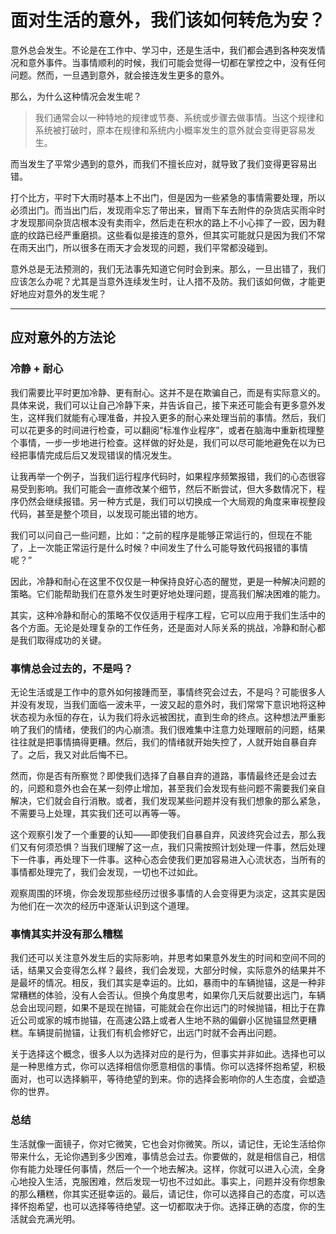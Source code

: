 # 面对生活的意外，我们该如何转危为安？

意外总会发生。不论是在工作中、学习中，还是生活中，我们都会遇到各种突发情况和意外事件。当事情顺利的时候，我们可能会觉得一切都在掌控之中，没有任何问题。然而，一旦遇到意外，就会接连发生更多的意外。

那么，为什么这种情况会发生呢？

> 我们通常会以一种特地的规律或节奏、系统或步骤去做事情。当这个规律和系统被打破时，原本在规律和系统内小概率发生的意外就会变得更容易发生。

而当发生了平常少遇到的意外，而我们不擅长应对，就导致了我们变得更容易出错。

打个比方，平时下大雨时基本上不出门，但是因为一些紧急的事情需要处理，所以必须出门。而当出门后，发现雨伞忘了带出来，冒雨下车去附件的杂货店买雨伞时才发现那间杂货店根本没有卖雨伞，然后走在积水的路上不小心摔了一跤，因为鞋底的纹路已经严重磨损。这些看似是接连的意外，但其实可能就只是因为我们不常在雨天出门，所以很多在雨天才会发现的问题，我们平常都没碰到。

意外总是无法预测的，我们无法事先知道它何时会到来。那么，一旦出错了，我们应该怎么办呢？尤其是当意外连续发生时，让人措不及防。我们该如何做，才能更好地应对意外的发生呢？

---

## 应对意外的方法论

### 冷静 + 耐心

我们需要比平时更加冷静、更有耐心。这并不是在欺骗自己，而是有实际意义的。具体来说，我们可以让自己冷静下来，并告诉自己，接下来还可能会有更多意外发生，这样我们就能有心理准备，并投入更多的耐心来处理当前的事情。然后，我们可以花更多的时间进行检查，可以翻阅“标准作业程序”，或者在脑海中重新梳理整个事情，一步一步地进行检查。这样做的好处是，我们可以尽可能地避免在以为已经把事情完成后后又发现错误的情况发生。

让我再举一个例子，当我们运行程序代码时，如果程序频繁报错，我们的心态很容易受到影响。我们可能会一直修改某个细节，然后不断尝试，但大多数情况下，程序仍然会继续报错。另一种方式是，我们可以切换成一个大局观的角度来审视整段代码，甚至是整个项目，以发现可能出错的地方。

我们可以问自己一些问题，比如：“之前的程序是能够正常运行的，但现在不能了，上一次能正常运行是什么时候？中间发生了什么可能导致代码报错的事情呢？”

因此，冷静和耐心在这里不仅仅是一种保持良好心态的醒觉，更是一种解决问题的策略。它们能帮助我们在意外发生时更好地处理问题，提高我们解决困难的能力。

其实，这种冷静和耐心的策略不仅仅适用于程序工程，它可以应用于我们生活中的各个方面。无论是处理复杂的工作任务，还是面对人际关系的挑战，冷静和耐心都是我们取得成功的关键。

### 事情总会过去的，不是吗？

无论生活或是工作中的意外如何接踵而至，事情终究会过去，不是吗？可能很多人并没有发现，当我们面临一波未平，一波又起的意外时，我们常常下意识地将这种状态视为永恒的存在，认为我们将永远被困扰，直到生命的终点。这种想法严重影响了我们的情绪，使我们的内心崩溃。我们很难集中注意力处理眼前的问题，结果往往就是把事情搞得更糟。然后，我们的情绪就开始失控了，人就开始自暴自弃了。之后，我又对此后悔不已。

然而，你是否有所察觉？即使我们选择了自暴自弃的道路，事情最终还是会过去的，问题和意外也会在某一刻停止增加，甚至我们会发现有些问题不需要我们亲自解决，它们就会自行消散。或者，我们发现某些问题并没有我们想象的那么紧急，不需要马上处理，其实我们还可以再等一等。

这个观察引发了一个重要的认知——即使我们自暴自弃，风波终究会过去，那么我们又有何须恐惧？当我们理解了这一点，我们只需按照计划处理一件事，然后处理下一件事，再处理下一件事。这种心态会使我们更加容易进入心流状态，当所有的事情都处理完了，我们会发现，一切也不过如此。

观察周围的环境，你会发现那些经历过很多事情的人会变得更为淡定，这其实是因为他们在一次次的经历中逐渐认识到这个道理。

### 事情其实并没有那么糟糕

我们还可以关注意外发生后的实际影响，并思考如果意外发生的时间和空间不同的话，结果又会变得怎么样？最终，我们会发现，大部分时候，实际意外的结果并不是最坏的情况。相反，我们其实是幸运的。比如，暴雨中的车辆抛锚，这是一种非常糟糕的体验，没有人会否认。但换个角度思考，如果你几天后就要出远门，车辆总会出现问题，如果不是现在抛锚，可能就会在你出远门的时候抛锚，相比于在靠近公司或家的城市抛锚，在高速公路上或者人生地不熟的偏僻小区抛锚显然更糟糕。车辆提前抛锚，让我们有机会修好它，出远门时就不会再出问题。

关于选择这个概念，很多人以为选择对应的是行为，但事实并非如此。选择也可以是一种思维方式，你可以选择相信你愿意相信的事情。你可以选择怀抱希望，积极面对，也可以选择躺平，等待绝望的到来。你的选择会影响你的人生态度，会塑造你的世界。

### 总结

生活就像一面镜子，你对它微笑，它也会对你微笑。所以，请记住，无论生活给你带来什么，无论你遇到多少困难，事情总会过去。你要做的，就是相信自己，相信你有能力处理任何事情，然后一个一个地去解决。这样，你就可以进入心流，全身心地投入生活，克服困难，然后发现一切也不过如此。事实上，问题并没有你想象的那么糟糕，你其实还挺幸运的。最后，请记住，你可以选择自己的态度，可以选择怀抱希望，也可以选择等待绝望。这一切都取决于你。选择正确的态度，你的生活就会充满光明。
